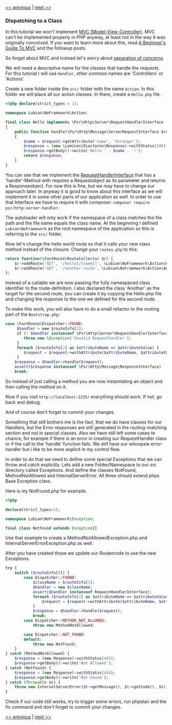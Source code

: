 [<< previous](06-router.md) | [next >>](08-inversion-of-control.md)

### Dispatching to a Class

In this tutorial we won't implement [MVC (Model-View-Controller)](http://martinfowler.com/eaaCatalog/modelViewController.html). 
MVC can't be implemented properly in PHP anyway, at least not in the way it was originally conceived. If you want to
learn more about this, read [A Beginner's Guide To MVC](http://blog.ircmaxell.com/2014/11/a-beginners-guide-to-mvc-for-web.html)
and the followup posts.

So forget about MVC and instead let's worry about [separation of concerns](http://en.wikipedia.org/wiki/Separation_of_concerns).

We will need a descriptive name for the classes that handle the requests. For this tutorial I will use `Handler`, other
common names are 'Controllers' or 'Actions'.

Create a new folder inside the `src/` folder with the name `Action`. In this folder we will place all our action classes.
In there, create a `Hello.php` file.

```php
<?php declare(strict_types = 1);

namespace Lubian\NoFramework\Action;

final class Hello implements \Psr\Http\Server\RequestHandlerInterface
{
    public function handle(\Psr\Http\Message\ServerRequestInterface $request): \Psr\Http\Message\ResponseInterface
    {
        $name = $request->getAttribute('name', 'Stranger');
        $response = (new \Laminas\Diactoros\Response)->withStatus(200);
        $response->getBody()->write('Hello ' . $name . '!');
        return $response;
    }
}
```

You can see that we implement the [RequestHandlerInterface](https://github.com/php-fig/http-server-handler/blob/master/src/RequestHandlerInterface.php)
that has a 'handle'-Method with requires a Requestobject as its parameter and returns a Responseobject. For now this is
fine, but we may have to change our approach later. In anyway it is good to know about this interface as we will implement
it in some other parts of our application as well. In order to use that Interface we have to require it with composer:
`composer require psr/http-server-handler`.

The autoloader will only work if the namespace of a class matches the file path and the file name equals the class name. 
At the beginning I defined `Lubian\NoFramework` as the root namespace of the application so this is referring to the `src/` folder.

Now let's change the hello world route so that it calls your new class method instead of the closure. Change your `routes.php` to this:

```php
return function(\FastRoute\RouteCollector $r) {
    $r->addRoute('GET', '/hello[/{name}]', \Lubian\NoFramework\Action\Hello::class);
    $r->addRoute('GET', '/another-route', \Lubian\NoFramework\Action\Another::class);
};
```

Instead of a callable we are now passing the fully namespaced class identifier to the route-definition. I also declared
the class 'Another' as the target for the second route, you can create it by copying the Hello.php file and changing
the response to the one we defined for the second route.

To make this work, you will also have to do a small refactor to the routing part of the `Bootstrap.php`:

```php
case \FastRoute\Dispatcher::FOUND:
     $handler = new $routeInfo[1];
     if (! $handler instanceof \Psr\Http\Server\RequestHandlerInterface) {
        throw new \Exception('Invalid Requesthandler');
     }
     foreach ($routeInfo[2] as $attributeName => $attributeValue) {
        $request = $request->withAttribute($attributeName, $attributeValue);
     }
    $response = $handler->handle($request);
    assert($response instanceof \Psr\Http\Message\ResponseInterface)
    break;
```

So instead of just calling a method you are now instantiating an object and then calling the method on it.

Now if you visit `http://localhost:1235/` everything should work. If not, go back and debug.

And of course don't forget to commit your changes.

Something that still bothers me is the fact, that we do have classes for our Handlers, but the Error responses are still
generated in the routing-matching section and not in special classes. Also we have still left some cases to chance, for
example if there is an error in creating our RequestHandler class or if the call to the 'handle' function fails. We still
have our whoopsie error-handler but i like to be more explicit in my control flow.

In order to do that we need to define some special Exceptions that we can throw and catch explicitly. Lets add a new
Folder/Namespace to our src directory called Exceptions. And define the classes NotFound, MethodNotAllowed and
InternalServerError. All three should extend phps Base Exception class.

Here is my NotFound.php for example.

```php
<?php

declare(strict_types=1);

namespace Lubian\NoFramework\Exception;

final class NotFound extends Exception{}
```

Use that example to create a MethodNotAllowedException.php and InternalServerErrorException.php as well.

After you have created those we update our Routercode to use the new Exceptions.

```php
try {
    switch ($routeInfo[0]) {
        case Dispatcher::FOUND:
            $className = $routeInfo[1];
            $handler = new $className;
            assert($handler instanceof RequestHandlerInterface);
            foreach ($routeInfo[2] as $attributeName => $attributeValue) {
                $request = $request->withAttribute($attributeName, $attributeValue);
            }
            $response = $handler->handle($request);
            break;
        case Dispatcher::METHOD_NOT_ALLOWED:
            throw new MethodNotAllowed;

        case Dispatcher::NOT_FOUND:
        default:
            throw new NotFound;
    }
} catch (MethodNotAllowed) {
    $response = (new Response)->withStatus(405);
    $response->getBody()->write('Not Allowed');
} catch (NotFound) {
    $response = (new Response)->withStatus(404);
    $response->getBody()->write('Not Found');
} catch (Throwable $t) {
    throw new InternalServerError($t->getMessage(), $t->getCode(), $t);
}
```

Check if our code still works, try to trigger some errors, run phpstan and the fix command
and don't forget to commit your changes.

[<< previous](06-router.md) | [next >>](08-inversion-of-control.md)
